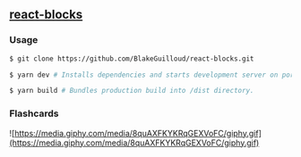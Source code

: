 ## [react-blocks](http://react-blocks.s3-website-us-east-1.amazonaws.com/)

### Usage
```bash
$ git clone https://github.com/BlakeGuilloud/react-blocks.git

$ yarn dev # Installs dependencies and starts development server on port 1337.

$ yarn build # Bundles production build into /dist directory.
```

### Flashcards
![https://media.giphy.com/media/8quAXFKYKRqGEXVoFC/giphy.gif](https://media.giphy.com/media/8quAXFKYKRqGEXVoFC/giphy.gif)
